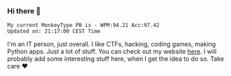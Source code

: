 ### Hi there 👋
<!-- PB START -->
```
My current MonkeyType PB is - WPM:94.21 Acc:97.42
Updated on: 21:17:00 CEST Time
```
<!-- PB END -->
I'm an IT person, just overall. I like CTFs, hacking, coding games, making Python apps. Just a lot of stuff.
You can check out my website [here](https://skill3472.github.io/).
I will probably add some interesting stuff here, when I get the idea to do so. Take care ❤️
